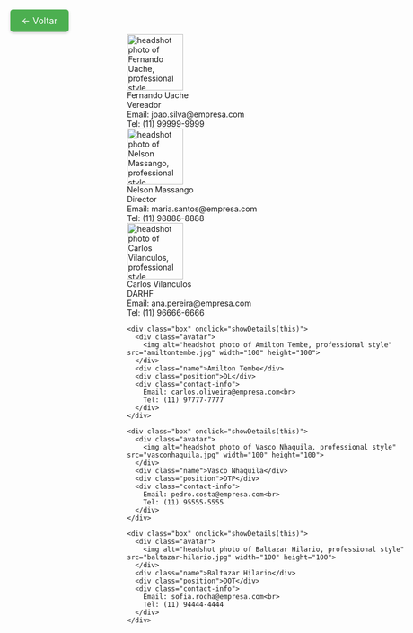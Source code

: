 <html><head><base href="https://camiloduvane.github.io/Orgranograma/" />
<meta charset="UTF-8">
<meta name="viewport" content="width=device-width, initial-scale=1.0">
<title>Organograma DMTT</title>
<style>
.back-button {
  position: fixed;
  top: 20px;
  left: 20px;
  padding: 10px 20px;
  background-color: #4CAF50;
  color: white;
  border: none;
  border-radius: 5px;
  cursor: pointer;
  font-size: 16px;
  box-shadow: 0 2px 5px rgba(0,0,0,0.2);
  transition: all 0.3s ease;
  text-decoration: none;
  display: inline-block;
}

.back-button:hover {
  background-color: #45a049;
  transform: translateY(-2px);
  box-shadow: 0 4px 8px rgba(0,0,0,0.2);
}

body {
  font-family: 'Segoe UI', Tahoma, Geneva, Verdana, sans-serif;
  margin: 0;
  padding: 20px;
  background: linear-gradient(135deg, #f5f7fa 0%, #c3cfe2 100%);
  min-height: 100vh;
}

.org-chart {
  display: flex;
  flex-direction: column;
  align-items: center;
  gap: 50px;
  padding: 20px;
}

.level {
  display: flex;
  justify-content: center;
  gap: 40px;
  position: relative;
  width: 100%;
}

.box {
  background: white;
  border-radius: 15px;
  padding: 20px;
  width: 200px;
  text-align: center;
  box-shadow: 0 10px 20px rgba(0,0,0,0.1);
  transition: all 0.3s ease;
  position: relative;
}

.box:hover {
  transform: translateY(-5px);
  box-shadow: 0 15px 30px rgba(0,0,0,0.2);
}

.avatar {
  width: 100px;
  height: 100px;
  border-radius: 50%;
  margin: 0 auto 15px;
  overflow: hidden;
  border: 3px solid #4CAF50;
  transition: transform 0.3s ease;
}

.avatar img {
  width: 100%;
  height: 100%;
  object-fit: cover;
}

.name {
  font-size: 1.2em;
  font-weight: bold;
  color: #2c3e50;
  margin-bottom: 5px;
}

.position {
  font-size: 0.9em;
  color: #7f8c8d;
  margin-bottom: 10px;
}

.contact-info {
  font-size: 0.8em;
  color: #95a5a6;
  display: none;
  margin-top: 10px;
}

.box:hover .contact-info {
  display: block;
}

.connector {
  position: absolute;
  border: 2px solid #4CAF50;
  z-index: -1;
}

.vertical {
  width: 2px;
  background: #4CAF50;
  position: absolute;
  left: 50%;
  transform: translateX(-50%);
}

.horizontal {
  height: 2px;
  background: #4CAF50;
  position: absolute;
  top: -25px;
}

@media (max-width: 768px) {
  .level {
    flex-direction: column;
    align-items: center;
    gap: 30px;
  }
  
  .box {
    width: 80%;
    max-width: 300px;
  }
}
</style>
</head>
<body>

<a href="https://camiloduvane.github.io/DMTT/" class="back-button">← Voltar</a>

<div class="org-chart">
  <div class="level">
    <div class="box" onclick="showDetails(this)">
      <div class="avatar">
        <img alt="headshot photo of Fernando Uache, professional style" src="fernandouache.jpg" width="100" height="100">
      </div>
      <div class="name">Fernando Uache</div>
      <div class="position">Vereador</div>
      <div class="contact-info">
        Email: joao.silva@empresa.com<br>
        Tel: (11) 99999-9999
      </div>
    </div>
  </div>

  <div class="level">
    <div class="box" onclick="showDetails(this)">
      <div class="avatar">
        <img alt="headshot photo of Nelson Massango, professional style" src="nelsonmassango.jpg" width="100" height="100">
      </div>
      <div class="name">Nelson Massango</div>
      <div class="position">Director</div>
      <div class="contact-info">
        Email: maria.santos@empresa.com<br>
        Tel: (11) 98888-8888
      </div>
    </div>
  </div>

  <div class="level">
    <div class="box" onclick="showDetails(this)">
      <div class="avatar">
        <img alt="headshot photo of Carlos Vilanculos, professional style" src="carlosvilanculos.jpg" width="100" height="100">
      </div>
      <div class="name">Carlos Vilanculos</div>
      <div class="position">DARHF</div>
      <div class="contact-info">
        Email: ana.pereira@empresa.com<br>
        Tel: (11) 96666-6666
      </div>
    </div>
    
    <div class="box" onclick="showDetails(this)">
      <div class="avatar">
        <img alt="headshot photo of Amilton Tembe, professional style" src="amiltontembe.jpg" width="100" height="100">
      </div>
      <div class="name">Amilton Tembe</div>
      <div class="position">DL</div>
      <div class="contact-info">
        Email: carlos.oliveira@empresa.com<br>
        Tel: (11) 97777-7777
      </div>
    </div>

    <div class="box" onclick="showDetails(this)">
      <div class="avatar">
        <img alt="headshot photo of Vasco Nhaquila, professional style" src="vasconhaquila.jpg" width="100" height="100">
      </div>
      <div class="name">Vasco Nhaquila</div>
      <div class="position">DTP</div>
      <div class="contact-info">
        Email: pedro.costa@empresa.com<br>
        Tel: (11) 95555-5555
      </div>
    </div>

    <div class="box" onclick="showDetails(this)">
      <div class="avatar">
        <img alt="headshot photo of Baltazar Hilario, professional style" src="baltazar-hilario.jpg" width="100" height="100">
      </div>
      <div class="name">Baltazar Hilario</div>
      <div class="position">DOT</div>
      <div class="contact-info">
        Email: sofia.rocha@empresa.com<br>
        Tel: (11) 94444-4444
      </div>
    </div>
  </div>
</div>

<script>
function showDetails(element) {
  const contactInfo = element.querySelector('.contact-info');
  contactInfo.style.display = contactInfo.style.display === 'block' ? 'none' : 'block';
}

// Add connecting lines
document.addEventListener('DOMContentLoaded', function() {
  const levels = document.querySelectorAll('.level');
  
  for(let i = 0; i < levels.length - 1; i++) {
    const currentLevel = levels[i];
    const nextLevel = levels[i + 1];
    const currentBoxes = currentLevel.querySelectorAll('.box');
    const nextBoxes = nextLevel.querySelectorAll('.box');
    
    currentBoxes.forEach((box, index) => {
      const connector = document.createElement('div');
      connector.className = 'connector vertical';
      connector.style.height = '50px';
      connector.style.top = '100%';
      box.appendChild(connector);
    });
  }
});
</script>

</body></html>
